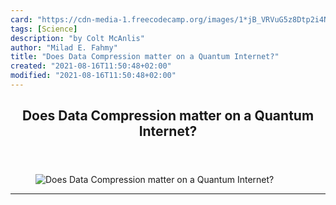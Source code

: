 ```yaml
---
card: "https://cdn-media-1.freecodecamp.org/images/1*jB_VRVuG5z8Dtp2i4N1o9g.png"
tags: [Science]
description: "by Colt McAnlis"
author: "Milad E. Fahmy"
title: "Does Data Compression matter on a Quantum Internet?"
created: "2021-08-16T11:50:48+02:00"
modified: "2021-08-16T11:50:48+02:00"
---
```

<div class="site-wrapper">
<main id="site-main" class="site-main outer">
<div class="inner">
<article class="post-full post tag-science tag-data-compression tag-quantum-computing tag-programming tag-technology ">
<header class="post-full-header">
<h1 class="post-full-title">Does Data Compression matter on a Quantum Internet?</h1>
</header>
<figure class="post-full-image">
<picture>
<source media="(max-width: 700px)" sizes="1px" srcset="data:image/gif;base64,R0lGODlhAQABAIAAAAAAAP///yH5BAEAAAAALAAAAAABAAEAAAIBRAA7 1w">
<source media="(min-width: 701px)" sizes="(max-width: 800px) 400px,
(max-width: 1170px) 700px,
1400px" srcset="https://cdn-media-1.freecodecamp.org/images/1*jB_VRVuG5z8Dtp2i4N1o9g.png 300w,
https://cdn-media-1.freecodecamp.org/images/1*jB_VRVuG5z8Dtp2i4N1o9g.png 600w,
https://cdn-media-1.freecodecamp.org/images/1*jB_VRVuG5z8Dtp2i4N1o9g.png 1000w,
https://cdn-media-1.freecodecamp.org/images/1*jB_VRVuG5z8Dtp2i4N1o9g.png 2000w">
<img onerror="this.style.display='none'" src="https://cdn-media-1.freecodecamp.org/images/1*jB_VRVuG5z8Dtp2i4N1o9g.png" alt="Does Data Compression matter on a Quantum Internet?">
</picture>
</figure>
<section class="post-full-content">
<div class="post-content medium-migrated-article">
</div>
<hr>
</section>
</article>
</div>
</main>
</div>
<!-- Google Tag Manager (noscript) -->
<!-- End Google Tag Manager (noscript) -->
